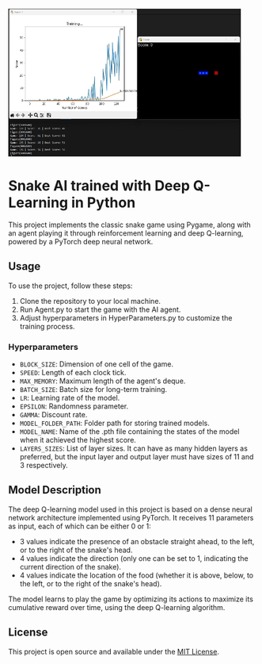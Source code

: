 ![Preview Gif](Preview.gif)

# Snake AI trained with Deep Q-Learning in Python

This project implements the classic snake game using Pygame, along with an agent playing it through reinforcement learning and deep Q-learning, powered by a PyTorch deep neural network.

## Usage

To use the project, follow these steps:

1. Clone the repository to your local machine.
2. Run Agent.py to start the game with the AI agent.
3. Adjust hyperparameters in HyperParameters.py to customize the training process.

### Hyperparameters

- `BLOCK_SIZE`: Dimension of one cell of the game.
- `SPEED`: Length of each clock tick.
- `MAX_MEMORY`: Maximum length of the agent's deque.
- `BATCH_SIZE`: Batch size for long-term training.
- `LR`: Learning rate of the model.
- `EPSILON`: Randomness parameter.
- `GAMMA`: Discount rate.
- `MODEL_FOLDER_PATH`: Folder path for storing trained models.
- `MODEL_NAME`: Name of the .pth file containing the states of the model when it achieved the highest score.
- `LAYERS_SIZES`: List of layer sizes. It can have as many hidden layers as preferred, but the input layer and output layer must have sizes of 11 and 3 respectively.

## Model Description

The deep Q-learning model used in this project is based on a dense neural network architecture implemented using PyTorch. It receives 11 parameters as input, each of which can be either 0 or 1:
- 3 values indicate the presence of an obstacle straight ahead, to the left, or to the right of the snake's head.
- 4 values indicate the direction (only one can be set to 1, indicating the current direction of the snake).
- 4 values indicate the location of the food (whether it is above, below, to the left, or to the right of the snake's head).

The model learns to play the game by optimizing its actions to maximize its cumulative reward over time, using the deep Q-learning algorithm.

## License

This project is open source and available under the [MIT License](LICENSE).
